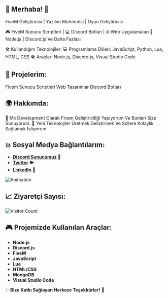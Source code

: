 ## 👋 Merhaba! 👾
FiveM Geliştiricisi | Yazılım Mühendisi | Oyun Geliştiricisi

🎮 FiveM Sunucu Scriptleri | 💻 Discord Botları | 🌐 Web Uygulamaları
🚀 Node.js | Discord.js Ve Daha Fazlası

🛠️ Kullandığım Teknolojiler:
💻 Programlama Dilleri: JavaScript, Python, Lua, HTML, CSS
🛠️ Araçlar: Node.js, Discord.js, Visual Studio Code

## 🚀 Projelerim:

Fivem Sunucu Scriptleri
Web Tasarımlar
Discord Botları

## 🌍 Hakkımda:

🚀 Mx Development Olarak Fivem Geliştiriciliği Yapıyorum Ve Bunları Size Sunuyorum.
🧠 Yeni Teknolojiler Üretmek,Geliştirmek Ve Sizlere Kolaylık Sağlamak İstiyorum

## 💥 **Sosyal Medya Bağlantılarım:**
- [**Discord Sunucumuz**](https://discord.gg/5FGvgD8Ckg) 🎉  
- [**Twitter**](https://twitter.com/mxdev) 🐦  
- [**LinkedIn**](https://linkedin.com/in/mxdev) 🔗

![Animation](https://cdn.dribbble.com/users/603800/screenshots/4569474/dribbble-code.gif)

## 📈 **Ziyaretçi Sayısı:**  
![Visitor Count](https://profile-counter.glitch.me/ArentuzaDevelopement/count.svg)


## 🎮 **Projemizde Kullanılan Araçlar:**
- **Node.js**
- **Discord.js**
- **FiveM**
- **JavaScript**
- **Lua**
- **HTML/CSS**
- **MongoDB**
- **Visual Studio Code**

✨ **Bize Katkı Sağlayan Herkeze Teşekkürler!** 🚀 
